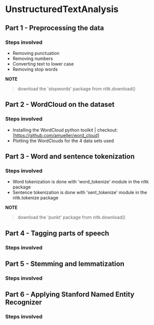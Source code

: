 # UnstructuredTextAnalysis

## Part 1 - Preprocessing the data
### Steps involved
* Removing punctuation
* Removing numbers
* Converting text to lower case
* Removing stop words

**NOTE**
> download the 'stopwords' package from nltk.download()

## Part 2 - WordCloud on the dataset
### Steps involved
* Installing the WordCloud python toolkit | checkout: [https://github.com/amueller/word_cloud]
* Plotting the WordClouds for the 4 data sets used

## Part 3 - Word and sentence tokenization
### Steps involved
* Word tokenization is done with 'word_tokenize' module in the nltk package
* Sentence tokenization is done with 'sent_tokenize' module in the nltk.tokenize package

**NOTE**
> download the 'punkt' package from nltk.download()

## Part 4 - Tagging parts of speech
### Steps involved

## Part 5 - Stemming and lemmatization
### Steps involved

## Part 6 - Applying Stanford Named Entity Recognizer
### Steps involved